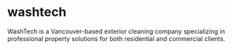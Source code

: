 # washtech
WashTech is a Vancouver-based exterior cleaning company specializing in professional property solutions for both residential and commercial clients.
